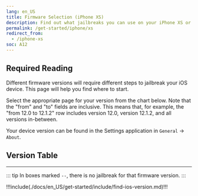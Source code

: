```yaml
---
lang: en_US
title: Firmware Selection (iPhone XS)
description: Find out what jailbreaks you can use on your iPhone XS or iPhone XS Max
permalink: /get-started/iphone/xs
redirect_from:
  - /iphone-xs
soc: A12
---
```


## Required Reading

Different firmware versions will require different steps to jailbreak your iOS device. This page will help you find where to start.

Select the appropriate page for your version from the chart below. Note that the "from" and "to" fields are inclusive. This means that, for example, the "from 12.0 to 12.1.2" row includes version 12.0, version 12.1.2, and all versions in-between.

Your device version can be found in the Settings application in `General` -> `About`.

## Version Table

<versionTable soc="12" :minVer="[12,0,0]"/>

---

::: tip
In boxes marked `--`, there is no jailbreak for that firmware version.
:::

!!!include(./docs/en_US/get-started/include/find-ios-version.md)!!!